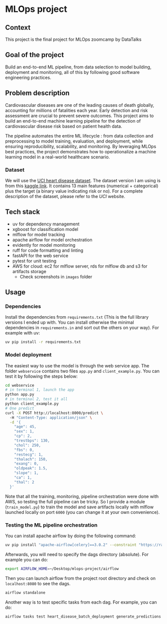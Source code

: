 # MLOps project

## Context
This project is the final project for MLOps zoomcamp by DataTalks

## Goal of the project
Build an end-to-end ML pipeline, from data selection to model building, deployment and monitoring, all of this by following good software engineering practices.

## Problem description
Cardiovascular diseases are one of the leading causes of death globally, accounting for millions of fatalities each year. Early detection and risk assessment are crucial to prevent severe outcomes. This project aims to build an end-to-end machine learning pipeline for the detection of cardiovascular disease risk based on patient health data.

The pipeline automates the entire ML lifecycle : from data collection and preprocessing to model training, evaluation, and deployment, while ensuring reproducibility, scalability, and monitoring. By leveraging MLOps best practices, the project demonstrates how to operationalize a machine learning model in a real-world healthcare scenario.

### Dataset
We will use the [UCI heart disease dataset](https://archive.ics.uci.edu/dataset/45/heart+disease). The dataset version I am using is from this [kaggle link](https://www.kaggle.com/datasets/johnsmith88/heart-disease-dataset?resource=download&select=heart.csv). It contains 13 main features (numerical + categorical) plus the target (a binary value indicating risk or no). For a complete description of the dataset, please refer to the *UCI* website.

## Tech stack
* uv for dependency management
* xgboost for classification model
* mlflow for model tracking
* apache airflow for model orchestration
* evidently for model monitoring
* ruff for code formatting and linting
* fastAPI for the web service
* pytest for unit testing
* AWS for cloud: ec2 for mlflow server, rds for mlflow db and s3 for artifacts storage
  * Check screenshots in `images` folder

## Usage

### Dependencies
Install the dependencies from `requirements.txt` (This is the full library versions I ended up with. You can install otherwise the minimal dependencies in `requirements.in` and sort out the others on your way). For example with uv:

```bash
uv pip install -r requirements.txt
```

### Model deployment

The easiest way to use the model is through the web service app. The folder `webservice` contains two files `app.py` and `client_example.py`. You can test it by following the steps below:

```bash
cd webservice
# in terminal 1, launch the app
python app.py
# in terminal 2, test it all
python client_example.py
# One predict
curl -X POST http://localhost:8000/predict \             
  -H "Content-Type: application/json" \
  -d '{
    "age": 45,
    "sex": 1,
    "cp": 2,
    "trestbps": 130,
    "chol": 250,
    "fbs": 0,
    "restecg": 1,
    "thalach": 150,
    "exang": 0,
    "oldpeak": 1.5,
    "slope": 1,
    "ca": 1,
    "thal": 2
  }'
```

Note that all the training, monitoring, pipeline orchestration were done with AWS, so testing the full pipeline can be tricky. So I provide a module (`train_model.py`) to train the model and save artifacts locally with mlflow launched locally on port `6000` (you can change it at your own convenience).

### Testing the ML pipeline orchestration

You can install apache airflow by doing the following command:

```bash
uv pip install "apache-airflow[celery]==3.0.2" --constraint "https://raw.githubusercontent.com/apache/airflow/constraints-3.0.2/constraints-3.9.txt"
```
Afterwards, you will need to specify the dags directory (absolute). For example you can do:

```bash
export AIRFLOW_HOME=~/Desktop/mlops-project/airflow
```
Then you can launch airflow from the project root directory and check on `localhost:8080` to see the dags. 

```bash
airflow standalone
```

Another way is to test specific tasks from each dag. For example, you can do:

```bash
airflow tasks test heart_disease_batch_deployment generate_predictions 2025-07-10
```
